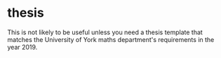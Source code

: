 # thesis

This is not likely to be useful unless you need a thesis template that matches the University of York maths department's requirements in the year 2019.
